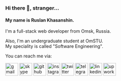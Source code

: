 ### Hi there 👋, stranger...

#### My name is Ruslan Khasanshin.

I'm a full-stack web developer from Omsk, Russia.

Also, I'm an undergraduate student at OmSTU.\
My speciality is called "Software Engineering".

You can reach me via:

[<img src='https://cdn.jsdelivr.net/npm/simple-icons@3.0.1/icons/gmail.svg' alt='gmail' height='40'>](mailto:r.m.khasanshin@gmail.com)
[<img src='https://cdn.jsdelivr.net/npm/simple-icons@3.0.1/icons/skype.svg' alt='skype' height='40'>](https://join.skype.com/invite/iiMdfYEc8PZN)
[<img src='https://cdn.jsdelivr.net/npm/simple-icons@3.0.1/icons/github.svg' alt='github' height='40'>](https://github.com/hu553in)
[<img src='https://cdn.jsdelivr.net/npm/simple-icons@3.0.1/icons/instagram.svg' alt='instagram' height='40'>](https://www.instagram.com/hu553in___)
[<img src='https://cdn.jsdelivr.net/npm/simple-icons@3.0.1/icons/twitter.svg' alt='twitter' height='40'>](https://twitter.com/hu553in___)
[<img src='https://cdn.jsdelivr.net/npm/simple-icons@3.0.1/icons/telegram.svg' alt='telegram' height='40'>](https://t.me/rkhasanshin)
[<img src='https://cdn.jsdelivr.net/npm/simple-icons@3.0.1/icons/linkedin.svg' alt='linkedin' height='40'>](https://www.linkedin.com/in/ruslan-khasanshin)
[<img src='https://cdn.jsdelivr.net/npm/simple-icons@3.0.1/icons/upwork.svg' alt='upwork' height='40'>](https://www.upwork.com/freelancers/~01ae4b78f96cb10067)
